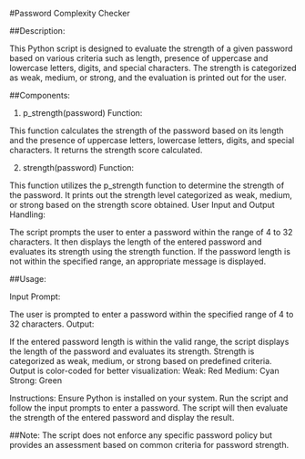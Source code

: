 #Password Complexity Checker

##Description:


This Python script is designed to evaluate the strength of a given password based on various criteria such as length, presence of uppercase and lowercase letters, digits, and special characters. The strength is categorized as weak, medium, or strong, and the evaluation is printed out for the user.

##Components:

1. p_strength(password) Function:

This function calculates the strength of the password based on its length and the presence of uppercase letters, lowercase letters, digits, and special characters.
It returns the strength score calculated.

2. strength(password) Function:

This function utilizes the p_strength function to determine the strength of the password.
It prints out the strength level categorized as weak, medium, or strong based on the strength score obtained.
User Input and Output Handling:

The script prompts the user to enter a password within the range of 4 to 32 characters.
It then displays the length of the entered password and evaluates its strength using the strength function.
If the password length is not within the specified range, an appropriate message is displayed.


##Usage:


Input Prompt:

The user is prompted to enter a password within the specified range of 4 to 32 characters.
Output:

If the entered password length is within the valid range, the script displays the length of the password and evaluates its strength.
Strength is categorized as weak, medium, or strong based on predefined criteria.
Output is color-coded for better visualization:
Weak: Red
Medium: Cyan
Strong: Green


Instructions:
Ensure Python is installed on your system.
Run the script and follow the input prompts to enter a password.
The script will then evaluate the strength of the entered password and display the result.


##Note:
The script does not enforce any specific password policy but provides an assessment based on common criteria for password strength.

